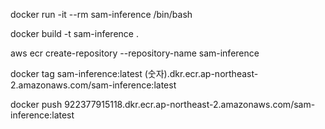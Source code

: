 docker run -it --rm sam-inference /bin/bash

docker build -t sam-inference .

aws ecr create-repository --repository-name sam-inference

docker tag sam-inference:latest (숫자).dkr.ecr.ap-northeast-2.amazonaws.com/sam-inference:latest

docker push 922377915118.dkr.ecr.ap-northeast-2.amazonaws.com/sam-inference:latest
